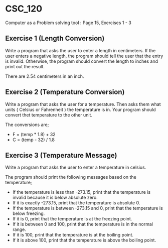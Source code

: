 # CSC_120
Computer as a Problem solving tool : Page 15, Exercises 1 - 3

## Exercise 1 (Length Conversion)
Write a program that asks the user to enter a length in centimeters. If the user enters a negative length, the program should tell the user that the entry is invalid. Otherwise, the program should convert the length to inches and print out the result. 

There are 2.54 centimeters in an inch.

## Exercise 2 (Temperature Conversion)
Write a program that asks the user for a temperature. Then asks them what units ( Celsius or Fahrenheit ) the temperature is in. Your program should convert thet temperature to the other unit.

The conversions are;
- F = (temp * 1.8) + 32
- C = (temp - 32) / 1.8

## Exercise 3 (Temperature Message)
Write a program that asks the user to enter a temperature in celsius. 

The program should print the following messages based on the temperature;
  - If the temperature is less than -273.15, print that the temperature is invalid because it is below absolute zero.
  - If it is exactly -273.15, print that the temperature is absolute 0.
  - If the temperature is between -273.15 and 0, print that the temperature is below freezing.
  - If it is 0, print that the temperature is at the freezing point.
  - If it is between 0 and 100, print that the temperature is in the normal range.
  - If it is 100, print that the temperature is at the boiling point.
  - If it is above 100, print that the temperature is above the boiling point.
